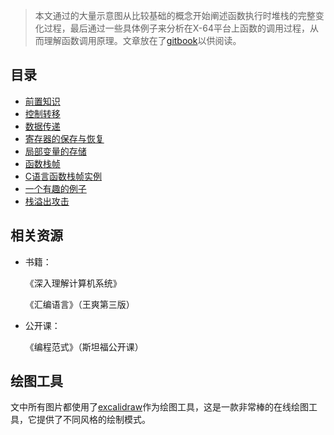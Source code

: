 > 本文通过的大量示意图从比较基础的概念开始阐述函数执行时堆栈的完整变化过程，最后通过一些具体例子来分析在X-64平台上函数的调用过程，从而理解函数调用原理。文章放在了[gitbook](https://acodercat.github.io/function-call-principle/)以供阅读。



## 目录

* [前置知识](https://acodercat.github.io/function-call-principle/pre-knowledge.html)
* [控制转移](https://acodercat.github.io/function-call-principle/control-transfer.html)
* [数据传递](https://acodercat.github.io/function-call-principle/data-transfer.html)
* [寄存器的保存与恢复](https://acodercat.github.io/function-call-principle/save-and-restore-of-registers.html)
* [局部变量的存储](https://acodercat.github.io/function-call-principle/storage-of-local-variables.html)
* [函数栈帧](https://acodercat.github.io/function-call-principle/function-stack-frame.html)
* [C语言函数栈帧实例](https://acodercat.github.io/function-call-principle/c-stack-frame-example.html)
* [一个有趣的例子](https://acodercat.github.io/function-call-principle/interesting-example.html)
* [栈溢出攻击](https://acodercat.github.io/function-call-principle/stack-overflow-attack.html)



## 相关资源

* 书籍：

  《深入理解计算机系统》

  《汇编语言》（王爽第三版）

* 公开课：

  《编程范式》（斯坦福公开课）

  

## 绘图工具

文中所有图片都使用了[excalidraw](https://excalidraw.com/)作为绘图工具，这是一款非常棒的在线绘图工具，它提供了不同风格的绘制模式。